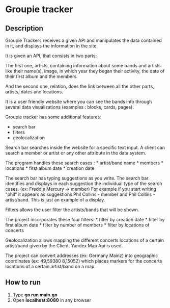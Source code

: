 # Groupie tracker


## Description

Groupie Trackers receives a given API and manipulates the data contained in it, and displays the information in the site.

It is given an API, that consists in two parts:

The first one, artists, containing information about some bands and artists like their name(s), image, in which year they began their activity, the date of their first album and the members.

And the second one, relation, does the link between all the other parts, artists, dates and locations.

It is a user friendly website where you can see the bands info through several data visualizations (examples : blocks, cards, pages). 


Groupie tracker has some additional features:
* search bar
* filters
* geolocalization


Search bar searches inside the website for a specific text input. A client can search a member or artist or any other attribute in the data system.

The program handles these search cases :
    * artist/band name
    * members
    * locations
    * first album date
    * creation date

The search bar has typing suggestions as you write.
    The search bar identifies and displays in each suggestion the individual type of the search cases. (ex: Freddie Mercury -> member)
    For example if you start writing "phil" it appears as suggestions Phil Collins - member and Phil Collins - artist/band. This is just an example of a display.



Filters allows the user filter the artists/bands that will be shown.

The project incorporates these four filters:
    * filter by creation date
    * filter by first album date
    * filter by number of members
    * filter by locations of concerts




Geolocalization allows mapping the different concerts locations of a certain artist/band given by the Client.
    Yandex Map Api is used.

   The project can convert addresses (ex: Germany Mainz) into geographic coordinates (ex: 49,59380 8,15052) which places markers for the concerts locations of a certain artist/band on a map.

## How to run 
1. Type **go run main.go**
2. Open **localhost:8080** in any browser